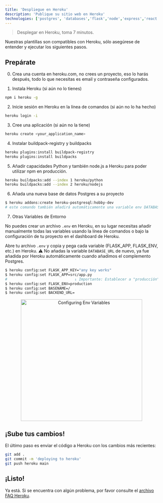 ```yaml
---
title: 'Despliegue en Heroku'
description: 'Publique su sitio web en Heroku'
technologies: ['postgres', 'databases','flask','node','express','react']
---
```


> Desplegar en Heroku, toma 7 minutos.

Nuestras plantillas son compatibles con Heroku, sólo asegúrese de entender y ejecutar los siguientes pasos.

## Prepárate

0. Crea una cuenta en heroku.com, no crees un proyecto, eso lo harás después, todo lo que necesitas es email y contraseña configurados.

1. Instala Heroku (si aún no lo tienes)

```bash
npm i heroku -g
```

2. Inicie sesión en Heroku en la línea de comandos (si aún no lo ha hecho)

```bash
heroku login -i
```

3. Cree una aplicación (si aún no la tiene)

```bash
heroku create <your_application_name>
```

4. Instalar buildpack-registry y buildpacks

```bash
heroku plugins:install buildpack-registry
heroku plugins:install buildpacks 
```

5. Añadir capacidades Python y también node.js a Heroku para poder utilizar npm en producción.

```bash
heroku buildpacks:add --index 1 heroku/python
heroku buildpacks:add --index 2 heroku/nodejs
```

6. Añada una nueva base de datos Postgres a su proyecto

```bash
$ heroku addons:create heroku-postgresql:hobby-dev
# este comando también añadirá automáticamente una variable env DATABASE_URL con la url de la base de datos Postgres
```

7. Otras Variables de Entorno

No puedes crear un archivo `.env` en Heroku, en su lugar necesitas añadir manualmente todas las variables usando la línea de comandos o bajo la configuración de tu proyecto en el dashboard de Heroku.

Abre tu archivo `.env` y copia y pega cada variable (FLASK_APP, FLASK_ENV, etc.) en Heroku. ⚠️ No añadas la variable `DATABASE_URL` de nuevo, ya fue añadida por Heroku automáticamente cuando añadimos el complemento Postgres.

```bash
$ heroku config:set FLASK_APP_KEY="any key works"
$ heroku config:set FLASK_APP=src/app.py
#                               ↓ Importante: Establecer a "producción"
$ heroku config:set FLASK_ENV=production 
$ heroku config:set BASENAME=/
$ heroku config:set BACKEND_URL=
```

<p align="center">
<img width="400px" alt="Configuring Env Variables" src="https://github.com/4GeeksAcademy/flask-rest-hello/blob/main/docs/assets/env_variables.gif?raw=true" />
</p>

## ¡Sube tus cambios!

El último paso es enviar el código a Heroku con los cambios más recientes:

```bash
git add .
git commit -m 'deploying to heroku'
git push heroku main
```

## ¡Listo!

Ya está. Si se encuentra con algún problema, por favor consulte el [archivo FAQ Heroku](https://help.heroku.com/).
